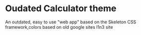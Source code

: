 # Oudated Calculator theme
An outdated, easy to use "web app" based on the Skeleton CSS framework,colors based on old google sites l1n3 site
